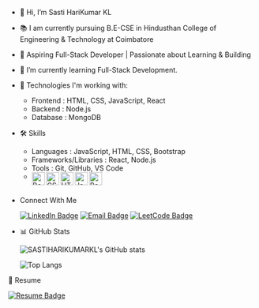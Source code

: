 - 👋 Hi, I’m Sasti HariKumar KL

- 📚 I am currently pursuing B.E-CSE in Hindusthan College of Engineering & Technology at Coimbatore
  
- 👀 Aspiring Full-Stack Developer | Passionate about Learning & Building
  
- 🌱 I’m currently learning Full-Stack Development.

- 🔭 Technologies I'm working with:
  - Frontend : HTML, CSS, JavaScript, React
  - Backend : Node.js
  - Database : MongoDB
    
- 🛠️ Skills
    - Languages : JavaScript, HTML, CSS, Bootstrap
    - Frameworks/Libraries : React, Node.js
    - Tools : Git, GitHub, VS Code
    - <img align="left" alt="Bootstrap" width="26px" src="https://cdn.jsdelivr.net/gh/devicons/devicon/icons/bootstrap/bootstrap-plain.svg" />
      <img align="left" alt="CSS3" width="26px" src="https://cdn.jsdelivr.net/gh/devicons/devicon/icons/css3/css3-original.svg" />
      <img align="left" alt="HTML5" width="26px" src="https://cdn.jsdelivr.net/gh/devicons/devicon/icons/html5/html5-original.svg" />
      <img align="left" alt="JavaScript" width="26px" src="https://cdn.jsdelivr.net/gh/devicons/devicon/icons/javascript/javascript-original.svg" />
      <img align="left" alt="React" width="26px" src="https://cdn.jsdelivr.net/gh/devicons/devicon/icons/react/react-original.svg" />
      <br />
      <br />

- Connect With Me
  
  [![LinkedIn Badge](https://img.shields.io/badge/LinkedIn-Connect-blue?style=flat-square&logo=linkedin)](https://www.linkedin.com/in/sasti-harikumar-kl)
  [![Email Badge](https://img.shields.io/badge/Email-Contact-red?style=flat-square&logo=gmail)](mailto:sastiharikumar@gmail.com)
  [![LeetCode Badge](https://img.shields.io/badge/LeetCode-Solve-orange?style=flat-square&logo=leetcode)](https://leetcode.com/u/sasti_harikumar_kl)

- 📊 GitHub Stats

   ![SASTIHARIKUMARKL's GitHub stats](https://github-readme-stats.vercel.app/api?username=SASTIHARIKUMARKL&show_icons=true&theme=radical)

   ![Top Langs](https://github-readme-stats.vercel.app/api/top-langs/?username=SASTIHARIKUMARKL&layout=compact&theme=radical)


📄 Resume

   [![Resume Badge](https://img.shields.io/badge/Resume-View-blue?style=flat-square&logo=readthedocs)](https://drive.google.com/file/d/1XkdUB3MjqppPvg-e4MPru7WOdPEVui3J/view?usp=sharing)
 


<!---
SASTIHARIKUMARKL/SASTIHARIKUMARKL is a ✨ special ✨ repository because its `README.md` (this file) appears on your GitHub profile.
You can click the Preview link to take a look at your changes.
--->
